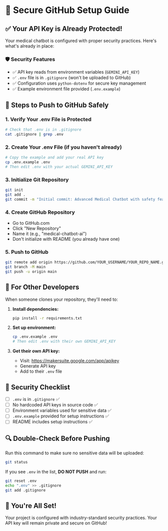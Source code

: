 # 🔐 Secure GitHub Setup Guide

## ✅ Your API Key is Already Protected!

Your medical chatbot is configured with proper security practices. Here's what's already in place:

### 🛡️ Security Features
- ✅ API key reads from environment variables (`GEMINI_API_KEY`)
- ✅ `.env` file is in `.gitignore` (won't be uploaded to GitHub)
- ✅ Configuration uses `python-dotenv` for secure key management
- ✅ Example environment file provided (`.env.example`)

## 🚀 Steps to Push to GitHub Safely

### 1. **Verify Your .env File is Protected**
```bash
# Check that .env is in .gitignore
cat .gitignore | grep .env
```

### 2. **Create Your .env File (if you haven't already)**
```bash
# Copy the example and add your real API key
cp .env.example .env
# Then edit .env with your actual GEMINI_API_KEY
```

### 3. **Initialize Git Repository**
```bash
git init
git add .
git commit -m "Initial commit: Advanced Medical Chatbot with safety features"
```

### 4. **Create GitHub Repository**
- Go to GitHub.com
- Click "New Repository"
- Name it (e.g., "medical-chatbot-ai")
- Don't initialize with README (you already have one)

### 5. **Push to GitHub**
```bash
git remote add origin https://github.com/YOUR_USERNAME/YOUR_REPO_NAME.git
git branch -M main
git push -u origin main
```

## 🔧 For Other Developers

When someone clones your repository, they'll need to:

1. **Install dependencies:**
   ```bash
   pip install -r requirements.txt
   ```

2. **Set up environment:**
   ```bash
   cp .env.example .env
   # Then edit .env with their own GEMINI_API_KEY
   ```

3. **Get their own API key:**
   - Visit: https://makersuite.google.com/app/apikey
   - Generate API key
   - Add to their `.env` file

## 🚨 Security Checklist

- [ ] `.env` is in `.gitignore` ✅
- [ ] No hardcoded API keys in source code ✅
- [ ] Environment variables used for sensitive data ✅
- [ ] `.env.example` provided for setup instructions ✅
- [ ] README includes setup instructions ✅

## 🔍 Double-Check Before Pushing

Run this command to make sure no sensitive data will be uploaded:
```bash
git status
```

If you see `.env` in the list, **DO NOT PUSH** and run:
```bash
git reset .env
echo ".env" >> .gitignore
git add .gitignore
```

## 🌟 You're All Set!

Your project is configured with industry-standard security practices. Your API key will remain private and secure on GitHub!
